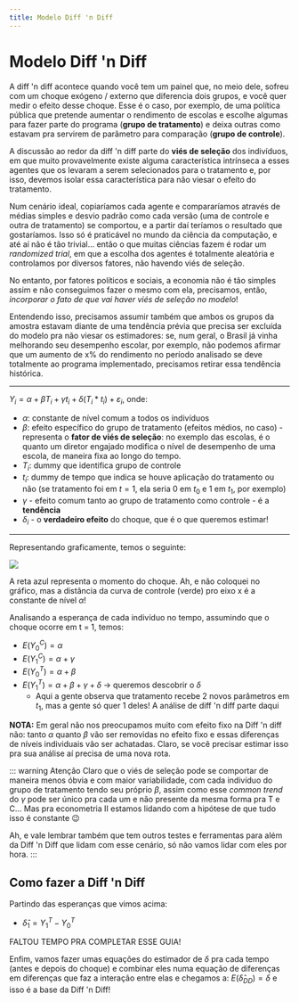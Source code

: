 ```yaml
---
title: Modelo Diff 'n Diff
---
```


# Modelo Diff 'n Diff

A diff 'n diff acontece quando você tem um painel que, no meio dele, sofreu com um choque exógeno / externo que diferencia dois grupos, e você quer medir o efeito desse choque. Esse é o caso, por exemplo, de uma política pública que pretende aumentar o rendimento de escolas e escolhe algumas para fazer parte do programa (**grupo de tratamento**) e deixa outras como estavam pra servirem de parâmetro para comparação (**grupo de controle**).

A discussão ao redor da diff 'n diff parte do **viés de seleção** dos indivíduos, em que muito provavelmente existe alguma característica intrínseca a esses agentes que os levaram a serem selecionados para o tratamento e, por isso, devemos isolar essa característica para não viesar o efeito do tratamento.

Num cenário ideal, copiaríamos cada agente e compararíamos através de médias simples e desvio padrão como cada versão (uma de controle e outra de tratamento) se comportou, e a partir daí teríamos o resultado que gostaríamos. Isso só é praticável no mundo da ciência da computação, e até aí não é tão trivial... então o que muitas ciências fazem é rodar um _randomized trial_, em que a escolha dos agentes é totalmente aleatória e controlamos por diversos fatores, não havendo viés de seleção.

No entanto, por fatores políticos e sociais, a economia não é tão simples assim e não conseguimos fazer o mesmo com ela, precisamos, então, _incorporar o fato de que vai haver viés de seleção no modelo_!

Entendendo isso, precisamos assumir também que ambos os grupos da amostra estavam diante de uma tendência prévia que precisa ser excluída do modelo pra não viesar os estimadores: se, num geral, o Brasil já vinha melhorando seu desempenho escolar, por exemplo, não podemos afirmar que um aumento de x% do rendimento no período analisado se deve totalmente ao programa implementado, precisamos retirar essa tendência histórica.

----

$Y_i = \alpha + \beta T_i + \gamma t_i + \delta(T_i * t_i) + \varepsilon_i$, onde:

- $\alpha$: constante de nível comum a todos os indivíduos
- $\beta$: efeito específico do grupo de tratamento (efeitos médios, no caso) - representa o **fator de viés de seleção**: no exemplo das escolas, é o quanto um diretor engajado modifica o nível de desempenho de uma escola, de maneira fixa ao longo do tempo.
- $T_i$: dummy que identifica grupo de controle
- $t_i$: dummy de tempo que indica se houve aplicação do tratamento ou não (se tratamento foi em $t = 1$, ela seria 0 em $t_0$ e 1 em $t_1$, por exemplo)
- $\gamma$ - efeito comum tanto ao grupo de tratamento como controle - é a **tendência**
- $\delta_i$ - o **verdadeiro efeito** do choque, que é o que queremos estimar!

----

Representando graficamente, temos o seguinte:

![](/econometria/grafico-controle-tratamento.JPG)

A reta azul representa o momento do choque. Ah, e não coloquei no gráfico, mas a distância da curva de controle (verde) pro eixo x é a constante de nível $\alpha$!

Analisando a esperança de cada indivíduo no tempo, assumindo que o choque ocorre em t = 1, temos:

- $E(Y_0^C) = \alpha$
- $E(Y_1^C) = \alpha + \gamma$
- $E(Y_0^T) = \alpha + \beta$
- $E(Y_1^T) = \alpha + \beta + \gamma + \delta$ -> queremos descobrir o $\delta$
  - Aqui a gente observa que tratamento recebe 2 novos parâmetros em $t_1$, mas a gente só quer 1 deles! A análise de diff 'n diff parte daqui

**NOTA:** Em geral não nos preocupamos muito com efeito fixo na Diff 'n diff não: tanto $\alpha$ quanto $\beta$ vão ser removidas no efeito fixo e essas diferenças de níveis individuais vão ser achatadas. Claro, se você precisar estimar isso pra sua análise aí precisa de uma nova rota.

::: warning Atenção
Claro que o viés de seleção pode se comportar de maneira menos óbvia e com maior variabilidade, com cada indivíduo do grupo de tratamento tendo seu próprio $\beta$, assim como esse _common trend_ do $\gamma$ pode ser único pra cada um e não presente da mesma forma pra T e C... Mas pra econometria II estamos lidando com a hipótese de que tudo isso é constante :wink:

Ah, e vale lembrar também que tem outros testes e ferramentas para além da Diff 'n Diff que lidam com esse cenário, só não vamos lidar com eles por hora.
:::

## Como fazer a Diff 'n Diff

Partindo das esperanças que vimos acima:

- $\hat{\delta}_1 = Y^T_1 - Y^T_0$

FALTOU TEMPO PRA COMPLETAR ESSE GUIA!

Enfim, vamos fazer umas equações do estimador de $\delta$ pra cada tempo (antes e depois do choque) e combinar eles numa equação de diferenças em diferenças que faz a interação entre elas e chegamos a: $E(\hat{\delta}_{DD}) = \delta$ e isso é a base da Diff 'n Diff!